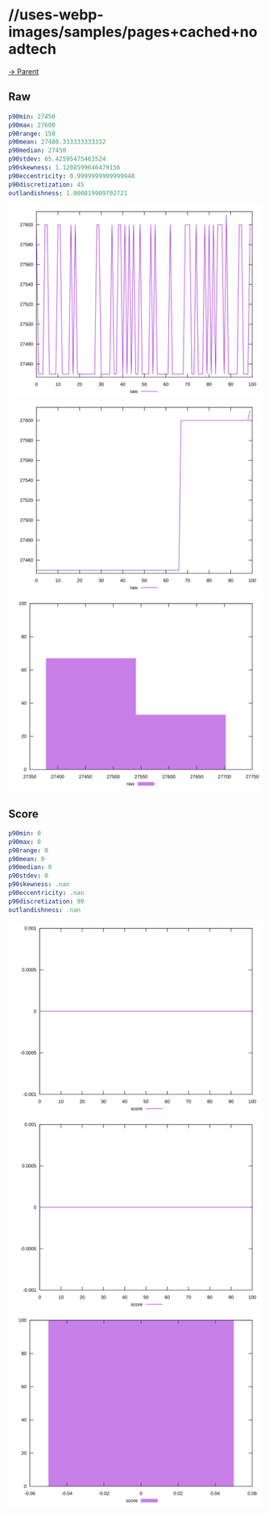 
# //uses-webp-images/samples/pages+cached+noadtech

[→ Parent](../..)


## Raw


```yaml
p90min: 27450
p90max: 27600
p90range: 150
p90mean: 27488.333333333332
p90median: 27450
p90stdev: 65.42595475463524
p90skewness: 1.1208599646479156
p90eccentricity: 0.9999999999999948
p90discretization: 45
outlandishness: 1.000819909702721

```

![PLOT: raw-values](./raw/values.svg)![PLOT: raw-sorted](./raw/sorted.svg)![PLOT: raw-histogram](./raw/histogram.svg)
## Score


```yaml
p90min: 0
p90max: 0
p90range: 0
p90mean: 0
p90median: 0
p90stdev: 0
p90skewness: .nan
p90eccentricity: .nan
p90discretization: 90
outlandishness: .nan

```

![PLOT: score-values](./score/values.svg)![PLOT: score-sorted](./score/sorted.svg)![PLOT: score-histogram](./score/histogram.svg)